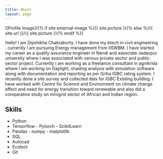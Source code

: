 ```yaml
---
title: About
layout: page
---
```

![Profile Image]({% if site.external-image %}{{ site.picture }}{% else %}{{ site.url }}/{{ site.picture }}{% endif %})

Hello! I am Dipshikha Chakraborty. I have done my btech in civil engineering . currently I am pursuing Energy management from IISWBM.
I have started my career as a quality assurance engineer in Nandi and associate Jadavpur university where I was associated with various private sector and public sector project.
Currently I am working as a freelance consultant in agnikrida where I am working on Daylight, shading analysis with simulation software along with documentation and reporting as per Griha  IGBC rating system. I recently done a site survey and collected dats for IGBC Existing building. 
I have worked with Centre for Science and Environment on climate change effect and need for energy transition toward renewable and also did a comparative study on minigrid sector of African and Indian region.

<h2>Skills</h2>

<ul class="skill-list">
	<li>Python</li>
	<li>Tensorflow - Pytorch - ScikitLearn</li>
	<li>Pandas - numpy - matplotlib</li>
	<li>SQL</li>
	<li>Autocad</li>
	<li>Ecotect</li>
	<li>Git</li>
</ul>


